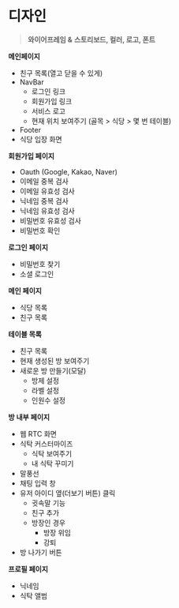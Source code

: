 # 디자인

> **와이어프레임 &** **스토리보드, 컬러, 로고, 폰트**
> 

**메인페이지**

- 친구 목록(열고 닫을 수 있게)
- NavBar
    - 로그인 링크
    - 회원가입 링크
    - 서비스 로고
    - 현재 위치 보여주기 (골목 > 식당 > 몇 번 테이블)
- Footer
- 식당 입장 화면

**회원가입 페이지**

- Oauth (Google, Kakao, Naver)
- 이메일 중복 검사
- 이메일 유효성 검사
- 닉네임 중복 검사
- 닉네임 유효성 검사
- 비밀번호 유효성 검사
- 비밀번호 확인

**로그인 페이지**

- 비밀번호 찾기
- 소셜 로그인

**메인 페이지**

- 식당 목록
- 친구 목록

**테이블 목록**

- 친구 목록
- 현재 생성된 방 보여주기
- 새로운 방 만들기(모달)
    - 방제 설정
    - 라벨 설정
    - 인원수 설정

**방 내부 페이지**

- 웹 RTC 화면
- 식탁 커스터마이즈
    - 식탁 보여주기
    - 내 식탁 꾸미기
- 말풍선
- 채팅 입력 창
- 유저 아이디 옆(더보기 버튼) 클릭
    - 귓속말 기능
    - 친구 추가
    - 방장인 경우
        - 방장 위임
        - 강퇴
- 방 나가기 버튼

**프로필 페이지**

- 닉네임
- 식탁 앨범